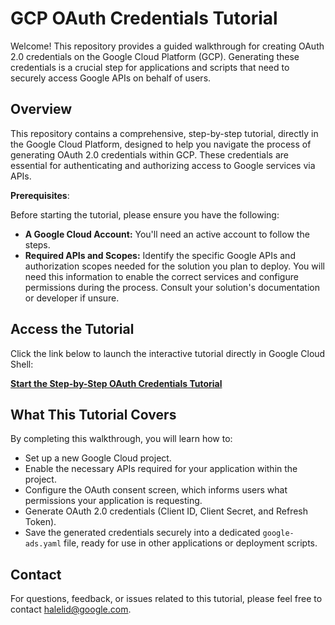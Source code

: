 # GCP OAuth Credentials Tutorial

Welcome! This repository provides a guided walkthrough for creating OAuth 2.0 credentials on the Google Cloud Platform (GCP). Generating these credentials is a crucial step for applications and scripts that need to securely access Google APIs on behalf of users.

## Overview

This repository contains a comprehensive, step-by-step tutorial, directly in the Google Cloud Platform, designed to help you navigate the process of generating OAuth 2.0 credentials within GCP. These credentials are essential for authenticating and authorizing access to Google services via APIs.

**Prerequisites**:

Before starting the tutorial, please ensure you have the following:

- **A Google Cloud Account:** You'll need an active account to follow the steps.
- **Required APIs and Scopes:** Identify the specific Google APIs and authorization scopes needed for the solution you plan to deploy. You will need this information to enable the correct services and configure permissions during the process. Consult your solution's documentation or developer if unsure.

## Access the Tutorial

Click the link below to launch the interactive tutorial directly in Google Cloud Shell:

**[Start the Step-by-Step OAuth Credentials Tutorial](https://console.cloud.google.com/?cloudshell=true&cloudshell_git_repo=https://github.com/google-marketing-solutions/credentials_creator_walkthrough&cloudshell_tutorial=walkthrough.md)**

## What This Tutorial Covers

By completing this walkthrough, you will learn how to:

- Set up a new Google Cloud project.
- Enable the necessary APIs required for your application within the project.
- Configure the OAuth consent screen, which informs users what permissions your application is requesting.
- Generate OAuth 2.0 credentials (Client ID, Client Secret, and Refresh Token).
- Save the generated credentials securely into a dedicated `google-ads.yaml` file, ready for use in other applications or deployment scripts.

## Contact

For questions, feedback, or issues related to this tutorial, please feel free to contact [halelid@google.com](mailto:halelid@google.com).

